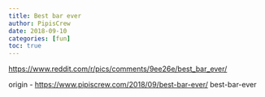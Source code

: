 ```yaml
---
title: Best bar ever
author: PipisCrew
date: 2018-09-10
categories: [fun]
toc: true
---
```


https://www.reddit.com/r/pics/comments/9ee26e/best_bar_ever/

origin - https://www.pipiscrew.com/2018/09/best-bar-ever/ best-bar-ever